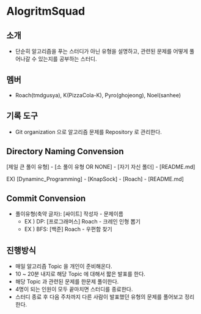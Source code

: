 # AlogritmSquad

## 소개

- 단순히 알고리즘을 푸는 스터디가 아닌 유형을 설명하고, 관련된 문제를 어떻게 풀어나갈 수 있는지를 공부하는 스터디.

## 멤버

- Roach(tmdgusya), K(PizzaCola-K), Pyro(ghojeong), Noel(sanhee)

## 기록 도구

- Git organization 으로 알고리즘 문제를 Repository 로 관리한다.

## Directory Naming Convension

[제일 큰 풀이 유형] - [소 풀이 유형 OR NONE] - [자기 자신 폴더] - [README.md]

EX) [Dynaminc_Programming] - [KnapSock] - [Roach] - [README.md]

## Commit Convension

- 풀이유형(축약 글자): [싸이트] 작성자 - 문제이름
  - EX ) DP: [프로그래머스] Roach - 크레인 인형 뽑기
  - EX ) BFS: [백준] Roach - 우편함 찾기

## 진행방식

- 매일 알고리즘 Topic 을 개인이 준비해온다.
- 10 ~ 20분 내지로 해당 Topic 에 대해서 짧은 발표를 한다.
- 해당 Topic 과 관련된 문제를 한문제 풀이한다.
- 4명이 되는 인원이 모두 끝마치면 스터디를 종료한다.
- 스터디 종료 후 다음 주차까지 다른 사람이 발표했던 유형의 문제를 풀어보고 정리한다.
